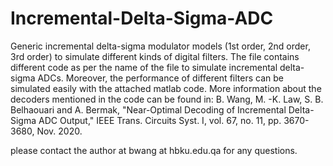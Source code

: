 # Incremental-Delta-Sigma-ADC
Generic incremental delta-sigma modulator models (1st order, 2nd order, 3rd order) to simulate different kinds of digital filters.
The file contains different code as per the name of the file to simulate incremental delta-sigma ADCs. Moreover, the performance of different filters can be simulated easily with the attached matlab code. More information about the decoders mentioned in the code can be found in: 
B. Wang, M. -K. Law, S. B. Belhaouari and A. Bermak, "Near-Optimal Decoding of Incremental Delta-Sigma ADC Output," IEEE Trans. Circuits Syst. I, vol. 67, no. 11, pp. 3670-3680, Nov. 2020.

please contact the author at bwang at hbku.edu.qa for any questions.

